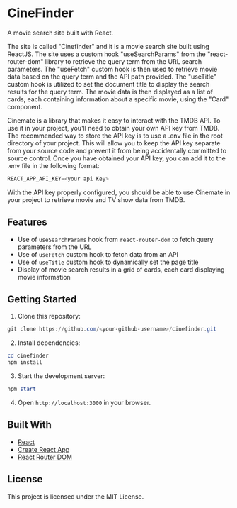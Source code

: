 # CineFinder

A movie search site built with React.

The site is called "Cinefinder" and it is a movie search site built using ReactJS. The site uses a custom hook "useSearchParams" from the "react-router-dom" library to retrieve the query term from the URL search parameters. The "useFetch" custom hook is then used to retrieve movie data based on the query term and the API path provided. The "useTitle" custom hook is utilized to set the document title to display the search results for the query term. The movie data is then displayed as a list of cards, each containing information about a specific movie, using the "Card" component.

Cinemate is a library that makes it easy to interact with the TMDB API. To use it in your project, you'll need to obtain your own API key from TMDB. The recommended way to store the API key is to use a .env file in the root directory of your project. This will allow you to keep the API key separate from your source code and prevent it from being accidentally committed to source control. Once you have obtained your API key, you can add it to the .env file in the following format:

```javascript
REACT_APP_API_KEY=<your api Key>
```

With the API key properly configured, you should be able to use Cinemate in your project to retrieve movie and TV show data from TMDB.

## Features

- Use of `useSearchParams` hook from `react-router-dom` to fetch query parameters from the URL
- Use of `useFetch` custom hook to fetch data from an API
- Use of `useTitle` custom hook to dynamically set the page title
- Display of movie search results in a grid of cards, each card displaying movie information

## Getting Started

1. Clone this repository:

```powershell
git clone https://github.com/<your-github-username>/cinefinder.git
```

2. Install dependencies:

```powershell
cd cinefinder
npm install
```

3. Start the development server:

```powershell
npm start
```

4. Open `http://localhost:3000` in your browser.

## Built With

- [React](https://reactjs.org)
- [Create React App](https://create-react-app.dev)
- [React Router DOM](https://reactrouter.com/web/guides/quick-start)

## License

This project is licensed under the MIT License.
